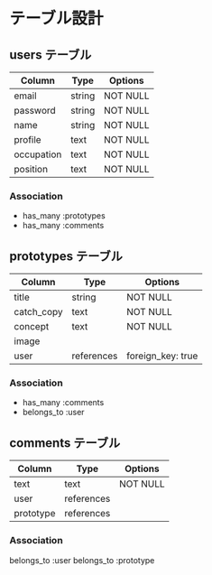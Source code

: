 # テーブル設計

## users テーブル

| Column     | Type   | Options  |
| ---------- | ------ | -------- |
| email      | string | NOT NULL |
| password   | string | NOT NULL |
| name       | string | NOT NULL |
| profile    | text   | NOT NULL |
| occupation | text   | NOT NULL |
| position   | text   | NOT NULL |

### Association

- has_many :prototypes
- has_many :comments

## prototypes テーブル

| Column     | Type       | Options           |
| ---------- | ---------- | --------          |
| title      | string     | NOT NULL          |
| catch_copy | text       | NOT NULL          |
| concept    | text       | NOT NULL          |
| image      |            |                   |
| user       | references | foreign_key: true |

### Association

- has_many :comments
- belongs_to :user

## comments テーブル

| Column    | Type       | Options  |
| --------- | ---------- | -------- |
| text      | text       | NOT NULL |
| user      | references |          |
| prototype | references |          |

### Association

belongs_to :user
belongs_to :prototype